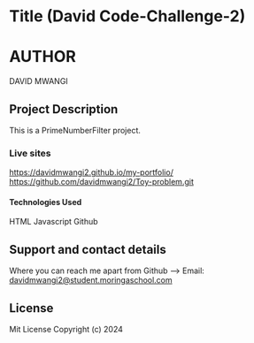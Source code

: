 # Title (David Code-Challenge-2)

# AUTHOR
DAVID MWANGI

## Project Description
This is a PrimeNumberFilter project. 

### Live sites
https://davidmwangi2.github.io/my-portfolio/
https://github.com/davidmwangi2/Toy-problem.git

#### Technologies Used
HTML
Javascript
Github

## Support and contact details
Where you can reach me apart from Github -->
Email: davidmwangi2@student.moringaschool.com

## License
Mit License
Copyright (c) 2024


